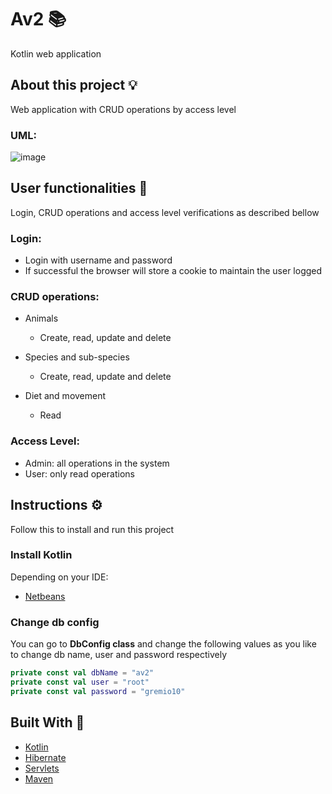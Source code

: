 # Av2 :books:

Kotlin web application

## About this project :bulb:

Web application with CRUD operations by access level

### UML:

![image](https://user-images.githubusercontent.com/56542755/179636950-8902959b-d2b9-4226-b7a2-525772242788.png)

## User functionalities :robot:

Login, CRUD operations and access level verifications as described bellow

### Login:

- Login with username and password
- If successful the browser will store a cookie to maintain the user logged

### CRUD operations:

- Animals

  - Create, read, update and delete
  
- Species and sub-species

  - Create, read, update and delete
  
- Diet and movement

  - Read
  
### Access Level:

- Admin: all operations in the system
- User: only read operations

## Instructions :gear:

Follow this to install and run this project

### Install Kotlin

Depending on your IDE:

- [Netbeans](https://github.com/JetBrains/kotlin-netbeans)

### Change db config

You can go to **DbConfig class** and change the following values as you like to change db name, user and password respectively

``` kotlin
private const val dbName = "av2"
private const val user = "root"
private const val password = "gremio10"
```

## Built With :bricks:
- [Kotlin](https://kotlinlang.org/)
- [Hibernate](https://hibernate.org/orm/documentation/6.0/)
- [Servlets](https://jakarta.ee/specifications/servlet/5.0/)
- [Maven](https://maven.apache.org/guides/index.html)


